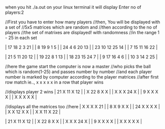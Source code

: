 when you hit ./a.out on your linux terminal it will display
Enter no of players:2

//First you have to enter how many players
//then, You will be displayed with a set of 
//5x5 matrices which are random and 
//then according to the no of players 
//the set of matrixes are displayed! with randomness
//in the range 1 - 25 in each set

| 17  18  2   3   21   |
| 8   19  9   1   5    |
| 24  4   6   20  13   |
| 23  10  12  25  14   |
| 7   15  11  16  22   |

| 21  5   11  20  12   |
| 19  22  8   1   13   |
| 18  23  15  24  7    |
| 9   17  16  4   6    |
| 10  3   14  2   25   |

//here the game start the computer is now a master 
//who picks the ball which is random(1-25) and passes number by number
//and each player number is marked by computer according to the player matrices
//after first row match ie.., x x x x x in a row that player wins

//displays
player 2 wins
| 21  X   11  X   12   |
| X   22  8   X   X    |
| X   X   X   24  X    |
| 9   X   X   X   X    |
| X   X   X   X   X    |

//displays all the matrices too
//here
| X   X   X   X   21   |
| 8   X   9   X   X    |
| 24  X   X   X   X    |
| X   X   12  X   X    |
| X   X   11  X   22   |

| 21  X   11  X   12   |
| X   22  8   X   X    |
| X   X   X   24  X    |
| 9   X   X   X   X    |
| X   X   X   X   X    |
